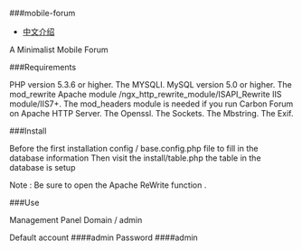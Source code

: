 ###mobile-forum
* [中文介绍](https://github.com/istrwei/Mobile-Forum/README_zh.md)

A Minimalist Mobile Forum

###Requirements

PHP version 5.3.6 or higher.
The MYSQLI.
MySQL version 5.0 or higher.
The mod_rewrite Apache module /ngx_http_rewrite_module/ISAPI_Rewrite IIS module/IIS7+.
The mod_headers module is needed if you run Carbon Forum on Apache HTTP Server.
The Openssl.
The Sockets.
The Mbstring.
The Exif.

###Install

Before the first installation config / base.config.php file to fill in the database information
Then visit the install/table.php the table in the database is setup

Note : Be sure to open the Apache ReWrite function .

###Use

Management Panel Domain / admin

Default account ####admin
Password ####admin